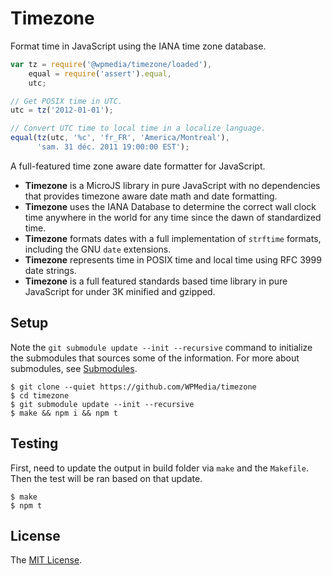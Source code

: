 # Timezone

Format time in JavaScript using the IANA time zone database.

```javascript
var tz = require('@wpmedia/timezone/loaded'),
    equal = require('assert').equal,
    utc;

// Get POSIX time in UTC.
utc = tz('2012-01-01');

// Convert UTC time to local time in a localize language.
equal(tz(utc, '%c', 'fr_FR', 'America/Montreal'),
      'sam. 31 déc. 2011 19:00:00 EST');
```

A full-featured time zone aware date formatter for JavaScript.

 * **Timezone** is a MicroJS library in pure JavaScript with no dependencies
   that provides timezone aware date math and date formatting.
 * **Timezone** uses the IANA Database to determine the correct wall clock time
   anywhere in the world for any time since the dawn of standardized time.
 * **Timezone** formats dates with a full implementation of `strftime` formats,
   including the GNU `date` extensions.
 * **Timezone** represents time in POSIX time and local time using RFC 3999 date
   strings.
 * **Timezone** is a full featured standards based time library in pure
   JavaScript for under 3K minified and gzipped.

## Setup

Note the `git submodule update --init --recursive` command to initialize the submodules that sources some of the information. For more about submodules, see [Submodules](https://git-scm.com/book/en/v2/Git-Tools-Submodules).

```console
$ git clone --quiet https://github.com/WPMedia/timezone
$ cd timezone
$ git submodule update --init --recursive
$ make && npm i && npm t
```

## Testing 

First, need to update the output in build folder via `make` and the `Makefile`. Then the test will be ran based on that update.

```console
$ make 
$ npm t
```

## License

The [MIT License](https://raw.github.com/bigeasy/timezone/master/LICENSE).
